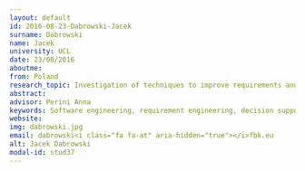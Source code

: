 ```yaml
---
layout: default 
id: 2016-08-23-Dabrowski-Jacek
surname: Dabrowski
name: Jacek
university: UCL
date: 23/08/2016
aboutme: 
from: Poland
research_topic: Investigation of techniques to improve requirements and architectural decisions during the development and evolution of complex software systems
abstract: 
advisor: Perini Anna
keywords: Software engineering, requirement engineering, decision support system, machine learning
website: 
img: dabrowski.jpg
email: dabrowski<i class="fa fa-at" aria-hidden="true"></i>fbk.eu
alt: Jacek Dabrowski
modal-id: stud37
---
```

